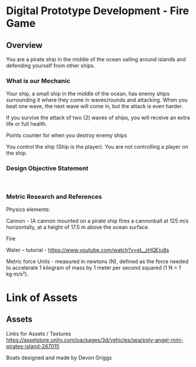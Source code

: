 # Digital Prototype Development - Fire Game
## Overview 
You are a pirate ship in the middle of the ocean sailing around islands and defending yourself from other ships.

### What is our Mechanic
Your ship, a small ship in the middle of the ocean, has enemy ships surrounding it where they come in waves/rounds and attacking. When you beat one wave, the next wave will come in, but the attack is even harder. 

If you survive the attack of two (2) waves of ships, you will receive an extra life or full health. 

Points counter for when you destroy enemy ships 

You control the ship (Ship is the player). You are not controlling a player on the ship. 

### Design Objective Statement

​

### Metric Research and References
Physics elements:  

Cannon - (A cannon mounted on a pirate ship fires a cannonball at 125 m/s horizontally, at a height of 17.5 m above the ocean surface. 

Fire  

Water – tutorial - https://www.youtube.com/watch?v=eL_zHQEju8s 

Metric force Units - measured in newtons (N), defined as the force needed to accelerate 1 kilogram of mass by 1 meter per second squared (1 N = 1 kg·m/s²). 

# Link of Assets 
## Assets
Links for Assets / Textures
https://assetstore.unity.com/packages/3d/vehicles/sea/poly-angel-mini-pirates-island-267015 

Boats designed and made by Devon Griggs
 
